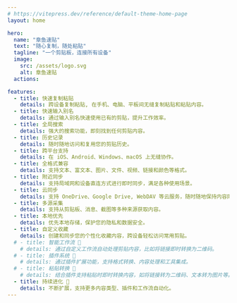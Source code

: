 ```yaml
---
# https://vitepress.dev/reference/default-theme-home-page
layout: home

hero:
  name: "章鱼速贴"
  text: "随心复制，随处粘贴"
  tagline: "一个剪贴板，连接所有设备"
  image:
    src: /assets/logo.svg
    alt: 章鱼速贴
  actions:

features:
  - title: 快速复制粘贴
    details: 跨设备复制粘贴, 在手机、电脑、平板间无缝复制粘贴和粘贴内容。
  - title: 快速输入别名
    details: 通过输入别名快速使用已有的剪贴，提升工作效率。
  - title: 全局搜索
    details: 强大的搜索功能，即刻找到任何剪贴内容。
  - title: 历史记录
    details: 随时随地访问和复用您的剪贴历史。
  - title: 跨平台支持
    details: 在 iOS、Android、Windows、macOS 上无缝协作。
  - title: 全格式兼容
    details: 支持文本、富文本、图片、文件、视频、链接和颜色等格式。
  - title: 附近同步
    details: 支持局域网和设备直连方式进行即时同步，满足各种使用场景。
  - title: 云同步
    details: 支持 OneDrive、Google Drive, WebDAV 等云服务，随时随地保持内容同步和备份。
  - title: 多源采集
    details: 支持从剪贴板、消息、截图等多种来源获取内容。
  - title: 本地优先
    details: 优先本地存储，保护您的隐私和数据安全。
  - title: 自定义收藏
    details: 创建和同步您的个性化收藏内容，跨设备轻松访问常用剪贴。
  # - title: 智能工作流 🚧
    # details: 通过自定义工作流自动处理剪贴内容，比如将链接即时转换为二维码。
  # - title: 插件系统 🚧
    # details: 通过插件扩展功能，支持格式转换、内容处理和工具集成。
  # - title: 粘贴转换 🚧
    # details: 结合插件支持粘贴时即时转换内容，如将链接转为二维码、文本转为图片等。
  - title: 持续进化 🚧
    details: 不断扩展，支持更多内容类型、插件和工作流自动化。
---
```


